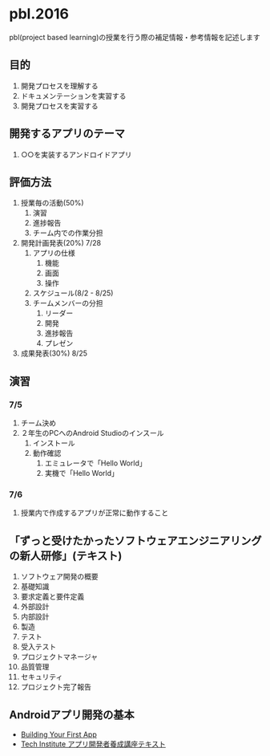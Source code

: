 # pbl.2016

pbl(project based learning)の授業を行う際の補足情報・参考情報を記述します

## 目的

1. 開発プロセスを理解する
1. ドキュメンテーションを実習する
1. 開発プロセスを実習する

## 開発するアプリのテーマ

1. ○○を実装するアンドロイドアプリ

## 評価方法

1. 授業毎の活動(50%)
	1. 演習
	1. 進捗報告
	1. チーム内での作業分担
1. 開発計画発表(20%) 7/28
	1. アプリの仕様
		1. 機能
		1. 画面
		1. 操作
	1. スケジュール(8/2 - 8/25)
	1. チームメンバーの分担
		1. リーダー
		1. 開発
		1. 進捗報告
		1. プレゼン
1. 成果発表(30%) 8/25

## 演習

### 7/5

1. チーム決め
1. ２年生のPCへのAndroid Studioのインスール
	1. インストール
	1. 動作確認
		1. エミュレータで「Hello World」
		1. 実機で「Hello World」

### 7/6

1. 授業内で作成するアプリが正常に動作すること

## 「ずっと受けたかったソフトウェアエンジニアリングの新人研修」(テキスト)
1. ソフトウェア開発の概要
1. 基礎知識
1. 要求定義と要件定義
1. 外部設計
1. 内部設計
1. 製造
1. テスト
1. 受入テスト
1. プロジェクトマネージャ
1. 品質管理
1. セキュリティ
1. プロジェクト完了報告

## Androidアプリ開発の基本

- <a href="https://developer.android.com/training/basics/firstapp/index.html" target="_blank">Building Your First App</a>
- <a href="http://techinstitute.jp/material/02/" target="_blank">Tech Institute アプリ開発者養成講座テキスト</a>